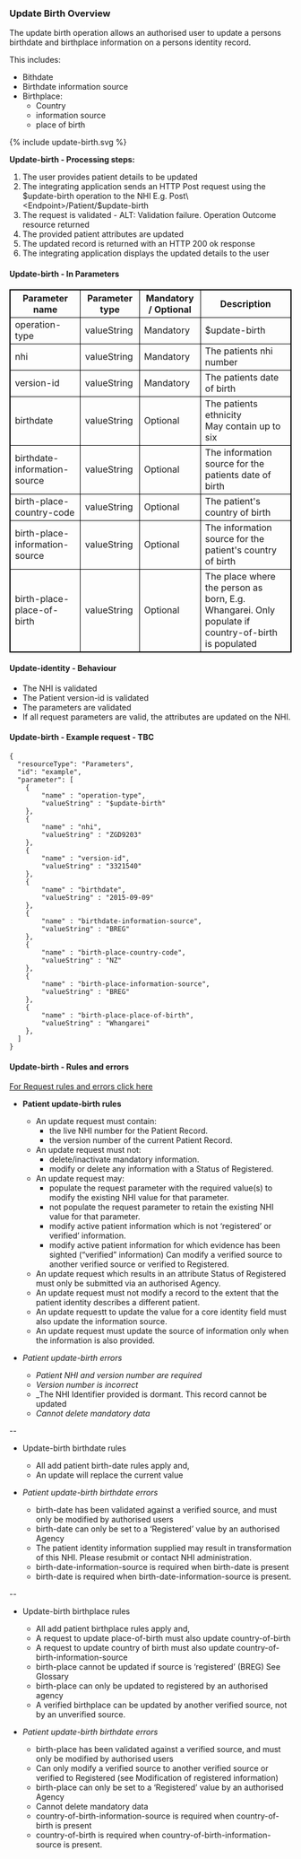 

### Update Birth Overview

The update birth operation allows an authorised user to update a persons birthdate and birthplace information on a persons identity record.

This includes:
* Bithdate
* Birthdate information source
* Birthplace:
  * Country
  * information source
  * place of birth
  

<div>
{% include update-birth.svg %}
</div>

**Update-birth - Processing steps:**

1. The user provides patient details to be updated
2. The integrating application sends an HTTP Post request using the $update-birth operation to the NHI E.g. Post\<Endpoint>/Patient/$update-birth
3. The request is validated - ALT: Validation failure. Operation Outcome resource returned
4. The provided patient attributes are updated
5. The updated record is returned with an HTTP 200 ok response
6. The integrating application displays the updated details to the user


<h4>Update-birth - In Parameters</h4>
<table>
<style>
table, th, td {
  border: 1px solid black;
  border-collapse: collapse;
}
</style>
<tr><th> Parameter name </th>
<th> Parameter type </th>
<th> Mandatory / Optional </th>
<th> Description </th></tr>

<tr><td> operation-type </td>
<td> valueString </td>
<td> Mandatory </td>
<td> $update-birth </td></tr>

<tr><td> nhi </td>
<td> valueString </td>
<td> Mandatory </td>
<td> The patients nhi number </td></tr>

<tr><td> version-id </td>
<td> valueString </td>
<td> Mandatory </td>
<td> The patients date of birth </td></tr>

<tr><td> birthdate </td>
<td> valueString </td>
<td> Optional </td>
<td> The patients ethnicity <br /> May contain up to six </td></tr>

<tr><td> birthdate-information-source </td>
<td> valueString </td>
<td> Optional </td>
<td> The information source for the patients date of birth </td></tr>

<tr><td> birth-place-country-code </td>
<td> valueString </td>
<td> Optional </td>
<td> The patient's country of birth </td></tr>

<tr><td> birth-place-information-source </td>
<td> valueString </td>
<td> Optional </td>
<td> The information source for the patient's country of birth </td></tr>

<tr><td> birth-place-place-of-birth </td>
<td> valueString </td>
<td> Optional </td>
<td> The place where the person as born, E.g. Whangarei. Only populate if country-of-birth is populated </td></tr>
</table>

#### Update-identity - Behaviour
  * The NHI is validated
  * The Patient version-id is validated
  * The parameters are validated
  * If all request parameters are valid, the attributes are updated on the NHI.


#### Update-birth - Example request - TBC

```  
{
  "resourceType": "Parameters",
  "id": "example",
  "parameter": [
    {
        "name" : "operation-type",
        "valueString" : "$update-birth"
    },
    {
        "name" : "nhi",
        "valueString" : "ZGD9203"
    },
    {
        "name" : "version-id",
        "valueString" : "3321540"
    },
    {
        "name" : "birthdate",
        "valueString" : "2015-09-09" 
    },
    {
        "name" : "birthdate-information-source",
        "valueString" : "BREG" 
    },
    {
        "name" : "birth-place-country-code",
        "valueString" : "NZ" 
    },
    {
        "name" : "birth-place-information-source",
        "valueString" : "BREG" 
    },
    {
        "name" : "birth-place-place-of-birth",
        "valueString" : "Whangarei" 
    },
  ]
}

```

#### Update-birth - Rules and errors
  
[For Request rules and errors click here](/general.html#request-rules-and-errors)

* **Patient update-birth rules**
  * An update request must contain:
    * the live NHI number for the Patient Record.
    * the version number of the current Patient Record.
  * An update request must not:
    * delete/inactivate mandatory information.
    * modify or delete any information with a Status of Registered.
  * An update request may:
    * populate the request parameter with the required value(s) to modify the existing NHI value for that parameter.
    * not populate the request parameter to retain the existing NHI value for that parameter.
    * modify active patient information which is not ‘registered’ or verified’ information.
    * modify active patient information for which evidence has been sighted (“verified” information) Can modify a verified source to another verified source or verified to Registered.
  * An update request which results in an attribute Status of Registered must only be submitted via an authorised Agency.
  * An update request must not modify a record to the extent that the patient identity describes a different patient.
  * An update requestt to update the value for a core identity field must also update the information source.
  * An update request must update the source of information only when the information is also provided.

* _Patient update-birth errors_
  * _Patient NHI and version number are required_
  * _Version number is incorrect_
  * _The NHI Identifier provided is dormant. This record cannot be updated
  * _Cannot delete mandatory data_


--


  * Update-birth birthdate rules
    * All add patient birth-date rules apply and,
    * An update will replace the current value

* _Patient update-birth birthdate errors_
  * birth-date has been validated against a verified source, and must only be modified by authorised users
  * birth-date can only be set to a ‘Registered’ value by an authorised Agency
  * The patient identity information supplied may result in transformation of this NHI. Please resubmit or contact NHI administration.
  * birth-date-information-source is required when birth-date is present
  * birth-date is required when birth-date-information-source is present.


--


  * Update-birth birthplace rules
    * All add patient birthplace rules apply and,
    * A request to update place-of-birth must also update country-of-birth
    * A request to update country of birth must also update country-of-birth-information-source
    * birth-place cannot be updated if source is ‘registered’ (BREG) See Glossary
    * birth-place can only be updated to registered by an authorised agency
    * A verified birthplace can be updated by another verified source, not by an unverified source.
  
* _Patient update-birth birthdate errors_
  * birth-place has been validated against a verified source, and must only be modified by authorised users
  * Can only modify a verified source to another verified source or verified to Registered (see Modification of registered information)
  * birth-place can only be set to a ‘Registered’ value by an authorised Agency
  * Cannot delete mandatory data
  * country-of-birth-information-source is required when country-of-birth is present
  * country-of-birth is required when country-of-birth-information-source is present.
  
